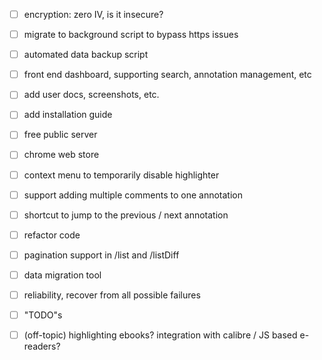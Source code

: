 * [ ] encryption: zero IV, is it insecure?
* [ ] migrate to background script to bypass https issues

* [ ] automated data backup script
* [ ] front end dashboard, supporting search, annotation management, etc
* [ ] add user docs, screenshots, etc.
* [ ] add installation guide
* [ ] free public server
* [ ] chrome web store
* [ ] context menu to temporarily disable highlighter
* [ ] support adding multiple comments to one annotation
* [ ] shortcut to jump to the previous / next annotation
* [ ] refactor code
* [ ] pagination support in /list and /listDiff
* [ ] data migration tool
* [ ] reliability, recover from all possible failures
* [ ] "TODO"s
* [ ] (off-topic) highlighting ebooks? integration with calibre / JS based e-readers?  

